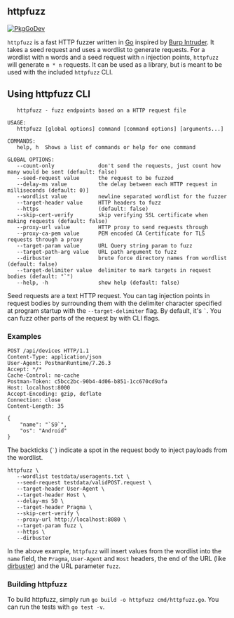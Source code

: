 httpfuzz
--------

[![PkgGoDev](https://pkg.go.dev/badge/github.com/joncooperworks/httpfuzz)](https://pkg.go.dev/github.com/joncooperworks/httpfuzz)

```httpfuzz``` is a fast HTTP fuzzer written in [Go](https://golang.org) inspired by [Burp Intruder](https://portswigger.net/burp/documentation/desktop/tools/intruder).
It takes a seed request and uses a wordlist to generate requests.
For a wordlist with ```m``` words and a seed request with ```n``` injection points, `httpfuzz` will generate ```m * n``` requests.
It can be used as a library, but is meant to be used with the included `httpfuzz` CLI.

## Using httpfuzz CLI
```
   httpfuzz - fuzz endpoints based on a HTTP request file

USAGE:
   httpfuzz [global options] command [command options] [arguments...]

COMMANDS:
   help, h  Shows a list of commands or help for one command

GLOBAL OPTIONS:
   --count-only              don't send the requests, just count how many would be sent (default: false)
   --seed-request value      the request to be fuzzed
   --delay-ms value          the delay between each HTTP request in milliseconds (default: 0)]
   --wordlist value          newline separated wordlist for the fuzzer
   --target-header value     HTTP headers to fuzz
   --https                   (default: false)
   --skip-cert-verify        skip verifying SSL certificate when making requests (default: false)
   --proxy-url value         HTTP proxy to send requests through
   --proxy-ca-pem value      PEM encoded CA Certificate for TLS requests through a proxy
   --target-param value      URL Query string param to fuzz
   --target-path-arg value   URL path argument to fuzz
   --dirbuster               brute force directory names from wordlist (default: false)
   --target-delimiter value  delimiter to mark targets in request bodies (default: "`")
   --help, -h                show help (default: false)
```

Seed requests are a text HTTP request.
You can tag injection points in request bodies by surrounding them with the delimiter character specified at program startup with the ```--target-delimiter``` flag.
By default, it's `` ` ``.
You can fuzz other parts of the request by with CLI flags.

### Examples

```
POST /api/devices HTTP/1.1
Content-Type: application/json
User-Agent: PostmanRuntime/7.26.3
Accept: */*
Cache-Control: no-cache
Postman-Token: c5bcc2bc-90b4-4d06-b851-1cc670cd9afa
Host: localhost:8000
Accept-Encoding: gzip, deflate
Connection: close
Content-Length: 35

{
	"name": "`S9`",
	"os": "Android"
}
```

The backticks (`` ` ``) indicate a spot in the request body to inject payloads from the wordlist.

```
httpfuzz \
   --wordlist testdata/useragents.txt \
   --seed-request testdata/validPOST.request \
   --target-header User-Agent \
   --target-header Host \
   --delay-ms 50 \
   --target-header Pragma \
   --skip-cert-verify \
   --proxy-url http://localhost:8080 \
   --target-param fuzz \
   --https \
   --dirbuster
```

In the above example, ```httpfuzz``` will insert values from the wordlist into the `name` field, the `Pragma`, `User-Agent` and `Host` headers, the end of the URL (like [dirbuster](https://tools.kali.org/web-applications/dirbuster#:~:text=DirBuster%20is%20a%20multi%20threaded,pages%20and%20applications%20hidden%20within.)) and the URL parameter `fuzz`.

### Building httpfuzz
To build httpfuzz, simply run `go build -o httpfuzz cmd/httpfuzz.go`.
You can run the tests with `go test -v`.